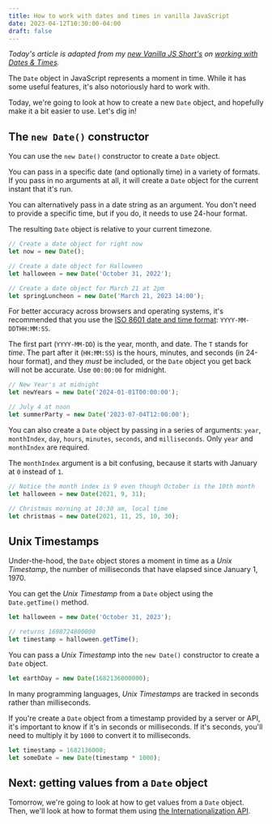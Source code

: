 ```yaml
---
title: How to work with dates and times in vanilla JavaScript
date: 2023-04-12T10:30:00-04:00
draft: false
---
```


_Today's article is adapted from my [new Vanilla JS Short's](https://vanillajsshorts.com) on [working with Dates & Times](https://vanillajsshorts.com/dates/)._

The `Date` object in JavaScript represents a moment in time. While it has some useful features, it's also notoriously hard to work with.

Today, we're going to look at how to create a new `Date` object, and hopefully make it a bit easier to use. Let's dig in!

## The `new Date()` constructor

You can use the `new Date()` constructor to create a `Date` object.

You can pass in a specific date (and optionally time) in a variety of formats. If you pass in no arguments at all, it will create a `Date` object for the current instant that it's run. 

You can alternatively pass in a date string as an argument. You don't need to provide a specific time, but if you do, it needs to use 24-hour format.

The resulting `Date` object is relative to your current timezone.

```javascript
// Create a date object for right now
let now = new Date();

// Create a date object for Halloween
let halloween = new Date('October 31, 2022');

// Create a date object for March 21 at 2pm
let springLuncheon = new Date('March 21, 2023 14:00');
```

For better accuracy across browsers and operating systems, it's recommended that you use the [ISO 8601 date and time format](https://www.iso.org/iso-8601-date-and-time-format.html): `YYYY-MM-DDTHH:MM:SS`.

The first part (`YYYY-MM-DD`) is the year, month, and date. The `T` stands for _time_. The part after it (`HH:MM:SS`) is the hours, minutes, and seconds (in 24-hour format), and they _must_ be included, or the `Date` object you get back will not be accurate. Use `00:00:00` for midnight.

```javascript
// New Year's at midnight
let newYears = new Date('2024-01-01T00:00:00');

// July 4 at noon
let summerParty = new Date('2023-07-04T12:00:00');
```

You can also create a `Date` object by passing in a series of arguments: `year`, `monthIndex`, `day`, `hours`, `minutes`, `seconds`, and `milliseconds`. Only `year` and `monthIndex` are required.

The `monthIndex` argument is a bit confusing, because it starts with January at `0` instead of `1`.

```javascript
// Notice the month index is 9 even though October is the 10th month
let halloween = new Date(2021, 9, 31);

// Christmas morning at 10:30 am, local time
let christmas = new Date(2021, 11, 25, 10, 30);
```

## Unix Timestamps

Under-the-hood, the `Date` object stores a moment in time as a _Unix Timestamp_, the number of milliseconds that have elapsed since January 1, 1970.

You can get the _Unix Timestamp_ from a `Date` object using the `Date.getTime()` method.

```javascript
let halloween = new Date('October 31, 2023');

// returns 1698724800000
let timestamp = halloween.getTime();
```

You can pass a _Unix Timestamp_ into the `new Date()` constructor to create a `Date` object.

```javascript
let earthDay = new Date(1682136000000);
```

In many programming languages, _Unix Timestamps_ are tracked in seconds rather than milliseconds.

If you're create a `Date` object from a timestamp provided by a server or API, it's important to know if it's in seconds or milliseconds. If it's seconds, you'll need to multiply it by `1000` to convert it to milliseconds.

```javascript
let timestamp = 1682136000;
let someDate = new Date(timestamp * 1000);
```

## Next: getting values from a `Date` object

Tomorrow, we're going to look at how to get values from a `Date` object. Then, we'll look at how to format them using [the Internationalization API](https://vanillajsshorts.com/intl/).